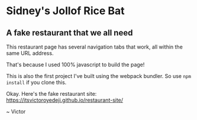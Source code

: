# Sidney's Jollof Rice Bat
## A fake restaurant that we all need

This restaurant page has several navigation tabs that work, all within the same URL address.

That's because I used 100% javascript to build the page!

This is also the first project I've built using the webpack bundler. So use ```npm install``` if you clone this.

Okay. Here's the fake restaurant site: https://itsvictoroyedeji.github.io/restaurant-site/

~ Victor